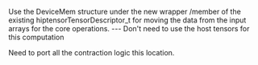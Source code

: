 Use the DeviceMem structure under the new wrapper /member of the existing hiptensorTensorDescriptor\_t for moving the data from the input arrays for the core operations.
    --- Don't need to use the host tensors for this computation

Need to port all the contraction logic this location.
